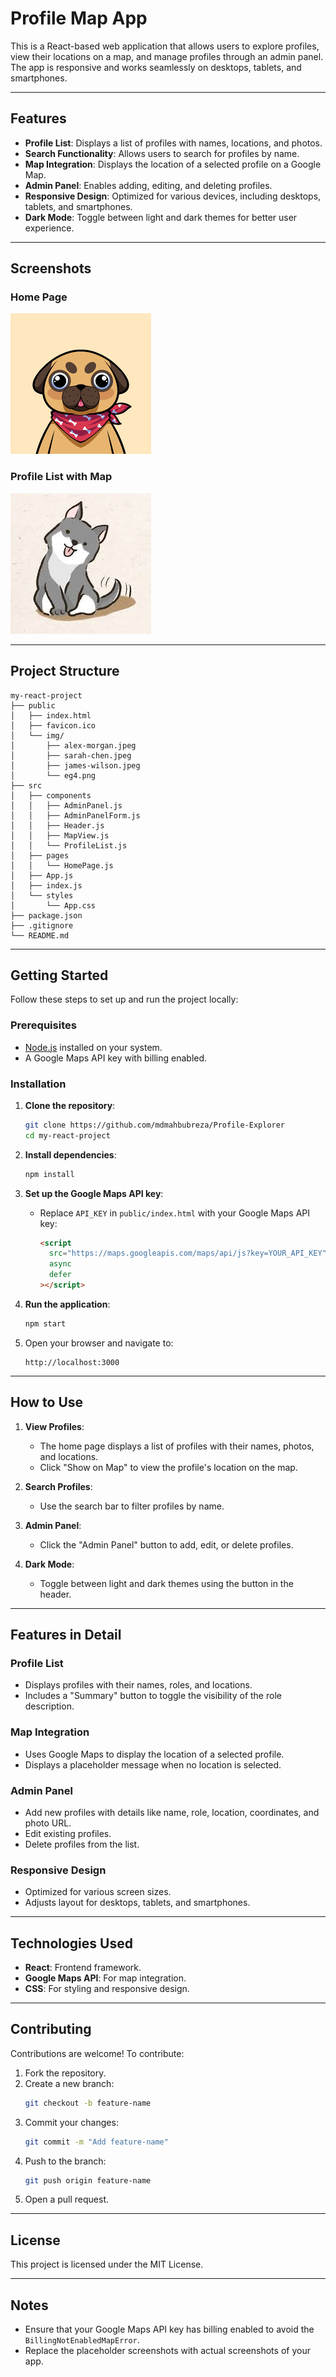 # Profile Map App

This is a React-based web application that allows users to explore profiles, view their locations on a map, and manage profiles through an admin panel. The app is responsive and works seamlessly on desktops, tablets, and smartphones.

---

## Features

- **Profile List**: Displays a list of profiles with names, locations, and photos.
- **Search Functionality**: Allows users to search for profiles by name.
- **Map Integration**: Displays the location of a selected profile on a Google Map.
- **Admin Panel**: Enables adding, editing, and deleting profiles.
- **Responsive Design**: Optimized for various devices, including desktops, tablets, and smartphones.
- **Dark Mode**: Toggle between light and dark themes for better user experience.

---

## Screenshots

### Home Page
![Home Page](public/img/eg4.png)

### Profile List with Map
![Profile List with Map](public/img/sarah-chen.jpeg)

---

## Project Structure

```
my-react-project
├── public
│   ├── index.html
│   ├── favicon.ico
│   └── img/
│       ├── alex-morgan.jpeg
│       ├── sarah-chen.jpeg
│       ├── james-wilson.jpeg
│       └── eg4.png
├── src
│   ├── components
│   │   ├── AdminPanel.js
│   │   ├── AdminPanelForm.js
│   │   ├── Header.js
│   │   ├── MapView.js
│   │   └── ProfileList.js
│   ├── pages
│   │   └── HomePage.js
│   ├── App.js
│   ├── index.js
│   └── styles
│       └── App.css
├── package.json
├── .gitignore
└── README.md
```

---

## Getting Started

Follow these steps to set up and run the project locally:

### Prerequisites

- [Node.js](https://nodejs.org/) installed on your system.
- A Google Maps API key with billing enabled.

### Installation

1. **Clone the repository**:
   ```bash
   git clone https://github.com/mdmahbubreza/Profile-Explorer
   cd my-react-project
   ```

2. **Install dependencies**:
   ```bash
   npm install
   ```

3. **Set up the Google Maps API key**:
   - Replace `API_KEY` in `public/index.html` with your Google Maps API key:
     ```html
     <script
       src="https://maps.googleapis.com/maps/api/js?key=YOUR_API_KEY"
       async
       defer
     ></script>
     ```

4. **Run the application**:
   ```bash
   npm start
   ```

5. Open your browser and navigate to:
   ```
   http://localhost:3000
   ```

---

## How to Use

1. **View Profiles**:
   - The home page displays a list of profiles with their names, photos, and locations.
   - Click "Show on Map" to view the profile's location on the map.

2. **Search Profiles**:
   - Use the search bar to filter profiles by name.

3. **Admin Panel**:
   - Click the "Admin Panel" button to add, edit, or delete profiles.

4. **Dark Mode**:
   - Toggle between light and dark themes using the button in the header.

---

## Features in Detail

### Profile List
- Displays profiles with their names, roles, and locations.
- Includes a "Summary" button to toggle the visibility of the role description.

### Map Integration
- Uses Google Maps to display the location of a selected profile.
- Displays a placeholder message when no location is selected.

### Admin Panel
- Add new profiles with details like name, role, location, coordinates, and photo URL.
- Edit existing profiles.
- Delete profiles from the list.

### Responsive Design
- Optimized for various screen sizes.
- Adjusts layout for desktops, tablets, and smartphones.

---

## Technologies Used

- **React**: Frontend framework.
- **Google Maps API**: For map integration.
- **CSS**: For styling and responsive design.

---

## Contributing

Contributions are welcome! To contribute:

1. Fork the repository.
2. Create a new branch:
   ```bash
   git checkout -b feature-name
   ```
3. Commit your changes:
   ```bash
   git commit -m "Add feature-name"
   ```
4. Push to the branch:
   ```bash
   git push origin feature-name
   ```
5. Open a pull request.

---

## License

This project is licensed under the MIT License.

---

## Notes

- Ensure that your Google Maps API key has billing enabled to avoid the `BillingNotEnabledMapError`.
- Replace the placeholder screenshots with actual screenshots of your app.
